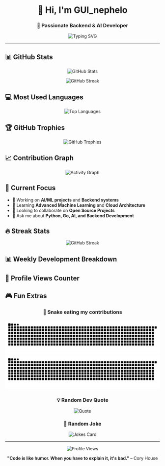 <div align="center">
  
# 👋 Hi, I'm GUI_nephelo

### 🚀 Passionate Backend & AI Developer 

<img src="https://readme-typing-svg.herokuapp.com?font=Fira+Code&pause=1000&color=36BCF7&center=true&vCenter=true&width=435&lines=Backend+Developer;AI+Enthusiast;Full+Stack+Engineer;Always+Learning+New+Things" alt="Typing SVG" />

</div>

---

## 📊 GitHub Stats

<div align="center">
  
![GitHub Stats](https://github-readme-stats.vercel.app/api?username=GUI-nephelo&show_icons=true&theme=radical&hide_border=true&count_private=true)

![GitHub Streak](https://github-readme-streak-stats.herokuapp.com/?user=GUI-nephelo&theme=radical&hide_border=true)

</div>

## 💻 Most Used Languages

<div align="center">
  
![Top Languages](https://github-readme-stats.vercel.app/api/top-langs/?username=GUI-nephelo&layout=compact&theme=radical&hide_border=true&langs_count=8)

</div>

## 🏆 GitHub Trophies

<div align="center">
  
![GitHub Trophies](https://github-profile-trophy.vercel.app/?username=GUI-nephelo&theme=radical&no-frame=true&no-bg=false&margin-w=4)

</div>

## 📈 Contribution Graph

<div align="center">
  
![Activity Graph](https://github-readme-activity-graph.vercel.app/graph?username=GUI-nephelo&theme=react-dark&hide_border=true)

</div>

## 🎯 Current Focus

- 🔭 Working on **AI/ML projects** and **Backend systems**
- 🌱 Learning **Advanced Machine Learning** and **Cloud Architecture**
- 👯 Looking to collaborate on **Open Source Projects**
- 💬 Ask me about **Python, Go, AI, and Backend Development**

## 🔥 Streak Stats

<div align="center">
  
![GitHub Streak](https://github-readme-streak-stats.herokuapp.com/?user=GUI-nephelo&theme=dark&hide_border=true)

</div>

## 📊 Weekly Development Breakdown

<!--START_SECTION:waka-->
<!--END_SECTION:waka-->

## 🎨 Profile Views Counter

<div align="center">
  


</div>

<!-- ## 🌐 Connect with Me

<div align="center">
  
[![Twitter](https://img.shields.io/badge/Twitter-1DA1F2?style=for-the-badge&logo=twitter&logoColor=white)](https://twitter.com/GUI_nephelo)
[![GitHub](https://img.shields.io/badge/GitHub-100000?style=for-the-badge&logo=github&logoColor=white)](https://github.com/GUI-nephelo)
[![Email](https://img.shields.io/badge/Email-D14836?style=for-the-badge&logo=gmail&logoColor=white)](mailto:your-email@example.com)

</div> -->

## 🎮 Fun Extras

<div align="center">

### 🐍 Snake eating my contributions

![github-contribution-grid-snake](https://raw.githubusercontent.com/GUI-nephelo/GUI-nephelo/output/github-contribution-grid-snake.svg#gh-light-mode-only)
![github-contribution-grid-snake-dark](https://raw.githubusercontent.com/GUI-nephelo/GUI-nephelo/output/github-contribution-grid-snake-dark.svg#gh-dark-mode-only)

<!-- ### 🎵 Spotify Playing

[![Spotify](https://novatorem-kyzbk7wxl-bardiesel.vercel.app/api/spotify)](https://open.spotify.com/user/your-spotify-username) -->

### 💡 Random Dev Quote

![Quote](https://quotes-github-readme.vercel.app/api?type=horizontal&theme=radical)

### 🎲 Random Joke

![Jokes Card](https://readme-jokes.vercel.app/api?theme=radical)

</div>

---

<div align="center">

![Profile Views](https://komarev.com/ghpvc/?username=GUI-nephelo&color=brightgreen&style=flat-square)

**"Code is like humor. When you have to explain it, it's bad."** – Cory House 

</div>
<!--
**GUI-nephelo/GUI-nephelo** is a ✨ _special_ ✨ repository because its `README.md` (this file) appears on your GitHub profile.

Here are some ideas to get you started:

- 🔭 I’m currently working on ...
- 🌱 I’m currently learning ...
- 👯 I’m looking to collaborate on ...
- 🤔 I’m looking for help with ...
- 💬 Ask me about ...
- 📫 How to reach me: ...
- 😄 Pronouns: ...
- ⚡ Fun fact: ...
-->
